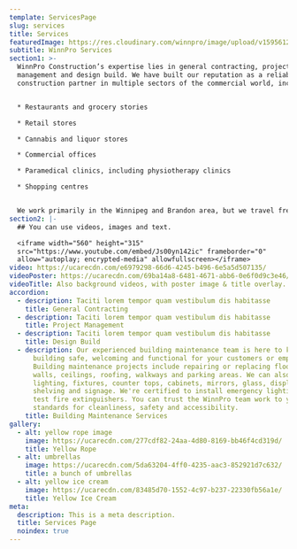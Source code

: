 ```yaml
---
template: ServicesPage
slug: services
title: Services
featuredImage: https://res.cloudinary.com/winnpro/image/upload/v1595612913/DSC_4742-1140x460_oodhfo.jpg
subtitle: WinnPro Services
section1: >-
  WinnPro Construction’s expertise lies in general contracting, project
  management and design build. We have built our reputation as a reliable
  construction partner in multiple sectors of the commercial world, including:


  * Restaurants and grocery stories

  * Retail stores

  * Cannabis and liquor stores

  * Commercial offices

  * Paramedical clinics, including physiotherapy clinics

  * Shopping centres


  We work primarily in the Winnipeg and Brandon area, but we travel frequently to Northern Manitoba to work with clients in The Pas and Churchill. We also build in Edmonton and Calgary, Alberta.
section2: |-
  ## You can use videos, images and text.

  <iframe width="560" height="315"
  src="https://www.youtube.com/embed/Js00yn142ic" frameborder="0"
  allow="autoplay; encrypted-media" allowfullscreen></iframe>
video: https://ucarecdn.com/e6979298-66d6-4245-b496-6e5a5d507135/
videoPoster: https://ucarecdn.com/69ba14a8-6481-4671-abb6-0e6f0d9c3e46/
videoTitle: Also background videos, with poster image & title overlay.
accordion:
  - description: Taciti lorem tempor quam vestibulum dis habitasse
    title: General Contracting
  - description: Taciti lorem tempor quam vestibulum dis habitasse
    title: Project Management
  - description: Taciti lorem tempor quam vestibulum dis habitasse
    title: Design Build
  - description: Our experienced building maintenance team is here to keep your
      building safe, welcoming and functional for your customers or employees.
      Building maintenance projects include repairing or replacing flooring,
      walls, ceilings, roofing, walkways and parking areas. We can also replace
      lighting, fixtures, counter tops, cabinets, mirrors, glass, display cases,
      shelving and signage. We're certified to install emergency lighting and
      test fire extinguishers. You can trust the WinnPro team work to your high
      standards for cleanliness, safety and accessibility.
    title: Building Maintenance Services
gallery:
  - alt: yellow rope image
    image: https://ucarecdn.com/277cdf82-24aa-4d80-8169-bb46f4cd319d/
    title: Yellow Rope
  - alt: umbrellas
    image: https://ucarecdn.com/5da63204-4ff0-4235-aac3-852921d7c632/
    title: a bunch of umbrellas
  - alt: yellow ice cream
    image: https://ucarecdn.com/83485d70-1552-4c97-b237-22330fb56a1e/
    title: Yellow Ice Cream
meta:
  description: This is a meta description.
  title: Services Page
  noindex: true
---
```

